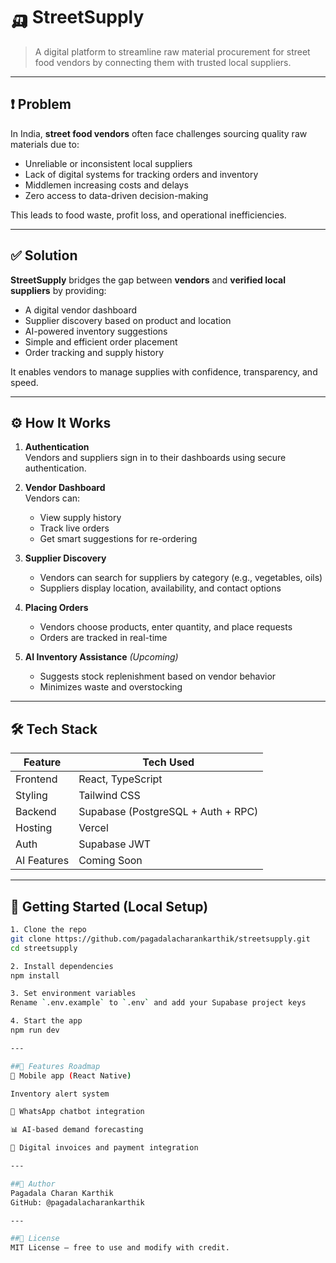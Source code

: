 # 🛺 StreetSupply

> A digital platform to streamline raw material procurement for street food vendors by connecting them with trusted local suppliers.

---

## ❗ Problem

In India, **street food vendors** often face challenges sourcing quality raw materials due to:

- Unreliable or inconsistent local suppliers
- Lack of digital systems for tracking orders and inventory
- Middlemen increasing costs and delays
- Zero access to data-driven decision-making

This leads to food waste, profit loss, and operational inefficiencies.

---

## ✅ Solution

**StreetSupply** bridges the gap between **vendors** and **verified local suppliers** by providing:

- A digital vendor dashboard
- Supplier discovery based on product and location
- AI-powered inventory suggestions
- Simple and efficient order placement
- Order tracking and supply history

It enables vendors to manage supplies with confidence, transparency, and speed.

---

## ⚙️ How It Works

1. **Authentication**  
   Vendors and suppliers sign in to their dashboards using secure authentication.

2. **Vendor Dashboard**  
   Vendors can:
   - View supply history
   - Track live orders
   - Get smart suggestions for re-ordering

3. **Supplier Discovery**  
   - Vendors can search for suppliers by category (e.g., vegetables, oils)
   - Suppliers display location, availability, and contact options

4. **Placing Orders**  
   - Vendors choose products, enter quantity, and place requests
   - Orders are tracked in real-time

5. **AI Inventory Assistance** *(Upcoming)*  
   - Suggests stock replenishment based on vendor behavior
   - Minimizes waste and overstocking

---

## 🛠️ Tech Stack

| Feature       | Tech Used         |
|---------------|-------------------|
| Frontend      | React, TypeScript |
| Styling       | Tailwind CSS      |
| Backend       | Supabase (PostgreSQL + Auth + RPC) |
| Hosting       | Vercel            |
| Auth          | Supabase JWT      |
| AI Features   | Coming Soon       |

---

## 🧪 Getting Started (Local Setup)

```bash
1. Clone the repo
git clone https://github.com/pagadalacharankarthik/streetsupply.git
cd streetsupply

2. Install dependencies
npm install

3. Set environment variables
Rename `.env.example` to `.env` and add your Supabase project keys

4. Start the app
npm run dev

---

##🚀 Features Roadmap
📱 Mobile app (React Native)

Inventory alert system

💬 WhatsApp chatbot integration

📊 AI-based demand forecasting

🧾 Digital invoices and payment integration

---

##👤 Author
Pagadala Charan Karthik
GitHub: @pagadalacharankarthik

---

##📄 License
MIT License – free to use and modify with credit.


